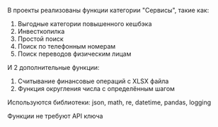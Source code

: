 В проекты реализованы функции категории "Сервисы", такие как:

1) Выгодные категории повышенного кешбэка
2) Инвесткопилка
3) Простой поиск
4) Поиск по телефонным номерам
5) Поиск переводов физическим лицам

И 2 дополнительные функции:
1) Считывание финансовые операций с XLSX файла
2) Функция округления числа с определённым шагом

Используются библиотеки: json, math, re, datetime, pandas, logging
   
Функции не требуют API ключа
